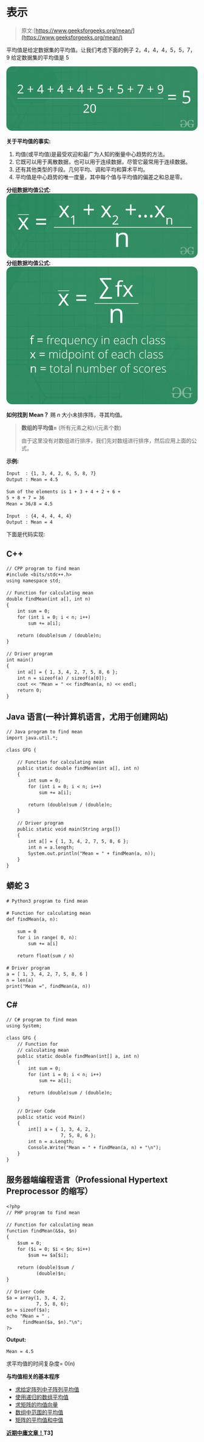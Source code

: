 # 表示

> 原文:[https://www.geeksforgeeks.org/mean/](https://www.geeksforgeeks.org/mean/)

平均值是给定数据集的平均值。让我们考虑下面的例子 2，4，4，4，5，5，7，9 给定数据集的平均值是 5

![](img/7d16133d3bbe14a916adcceaea7d1fca.png)

**关于平均值的事实:**

1.  均值(或平均值)是最受欢迎和最广为人知的衡量中心趋势的方法。
2.  它既可以用于离散数据，也可以用于连续数据，尽管它最常用于连续数据。
3.  还有其他类型的手段。几何平均、调和平均和算术平均。
4.  平均值是中心趋势的唯一度量，其中每个值与平均值的偏差之和总是零。

**分组数据均值公式:**
![](img/fcc004ff1e0c2d74abadd76081e4217f.png)
**分组数据均值公式:**
![](img/65a66987029a3d8f858d8f2a3c5c0d3a.png)

**如何找到 Mean？**
赐 *n* 大小未排序阵，寻其均值。

> **数组的平均值=** (所有元素之和)/(元素个数)
> 
> 由于这里没有对数组进行排序，我们先对数组进行排序，然后应用上面的公式。

**示例:**

```
Input  : {1, 3, 4, 2, 6, 5, 8, 7}
Output : Mean = 4.5

Sum of the elements is 1 + 3 + 4 + 2 + 6 + 
5 + 8 + 7 = 36
Mean = 36/8 = 4.5

Input  : {4, 4, 4, 4, 4}
Output : Mean = 4
```

下面是代码实现:

## C++

```
// CPP program to find mean
#include <bits/stdc++.h>
using namespace std;

// Function for calculating mean
double findMean(int a[], int n)
{
    int sum = 0;
    for (int i = 0; i < n; i++)
        sum += a[i];

    return (double)sum / (double)n;
}

// Driver program
int main()
{
    int a[] = { 1, 3, 4, 2, 7, 5, 8, 6 };
    int n = sizeof(a) / sizeof(a[0]);
    cout << "Mean = " << findMean(a, n) << endl;
    return 0;
}
```

## Java 语言(一种计算机语言，尤用于创建网站)

```
// Java program to find mean
import java.util.*;

class GFG {

    // Function for calculating mean
    public static double findMean(int a[], int n)
    {
        int sum = 0;
        for (int i = 0; i < n; i++)
            sum += a[i];

        return (double)sum / (double)n;
    }

    // Driver program
    public static void main(String args[])
    {
        int a[] = { 1, 3, 4, 2, 7, 5, 8, 6 };
        int n = a.length;
        System.out.println("Mean = " + findMean(a, n));
    }
}
```

## 蟒蛇 3

```
# Python3 program to find mean 

# Function for calculating mean
def findMean(a, n):

    sum = 0
    for i in range( 0, n):
        sum += a[i]

    return float(sum / n)

# Driver program
a = [ 1, 3, 4, 2, 7, 5, 8, 6 ]
n = len(a)
print("Mean =", findMean(a, n))
```

## C#

```
// C# program to find mean
using System;

class GFG {
    // Function for
    // calculating mean
    public static double findMean(int[] a, int n)
    {
        int sum = 0;
        for (int i = 0; i < n; i++)
            sum += a[i];

        return (double)sum / (double)n;
    }

    // Driver Code
    public static void Main()
    {
        int[] a = { 1, 3, 4, 2,
                    7, 5, 8, 6 };
        int n = a.Length;
        Console.Write("Mean = " + findMean(a, n) + "\n");
    }
}
```

## 服务器端编程语言（Professional Hypertext Preprocessor 的缩写）

```
<?php 
// PHP program to find mean 

// Function for calculating mean
function findMean(&$a, $n)
{
    $sum = 0;
    for ($i = 0; $i < $n; $i++) 
        $sum += $a[$i];

    return (double)$sum / 
           (double)$n;
}

// Driver Code
$a = array(1, 3, 4, 2, 
           7, 5, 8, 6);
$n = sizeof($a);
echo "Mean = " . 
      findMean($a, $n)."\n"; 
?>
```

**Output:**

```
Mean = 4.5
```

求平均值的时间复杂度= 0(n)

**与均值相关的基本程序**

*   [求给定阵列中子阵列平均值](https://www.geeksforgeeks.org/find-mean-subarray-means-given-array/)
*   [使用递归的数组平均值](https://www.geeksforgeeks.org/mean-of-array-using-recursion/)
*   [求矩阵的均值向量](https://www.geeksforgeeks.org/find-mean-vector-matrix/)
*   [数组中范围的平均值](https://www.geeksforgeeks.org/mean-range-array/)
*   [矩阵的平均值和中值](https://www.geeksforgeeks.org/mean-median-matrix/)

**[近期中庸文章！](https://www.geeksforgeeks.org/tag/maths-mean/)T3】**